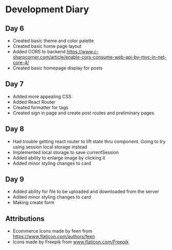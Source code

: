 # Development Diary

## Day 6 
- Created basic theme and color palette 
- Created basic home page layout
- Added CORS to backend https://www.c-sharpcorner.com/article/enable-cors-consume-web-api-by-mvc-in-net-core-4/
- Created basic homepage display for posts

## Day 7
- Added more appealing CSS
- Added React Router
- Created formatter for tags
- Created sign in page and create post routes and preliminary pages

## Day 8
- Had trouble getting react router to lift state thru <Link> component. Going to try using session local storage instead
- Implemented local storage to save currentSession
- Added ability to enlarge image by clicking it
- Added minor styling changes to card 

## Day 9
- Added ability for file to be uploaded and downloaded from the server 
- Added minor styling changes to card
- Making create form 


## Attributions
- Ecommerce Icons made by feen from https://www.flaticon.com/authors/feen
- Icons made by Freepik from www.flaticon.com/Freepik